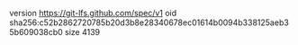 version https://git-lfs.github.com/spec/v1
oid sha256:c52b2862720785b20d3b8e28340678ec01614b0094b338125aeb35b609038cb0
size 4139
